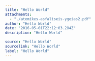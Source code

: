 ```yaml
---
title: "Hello World"
attachments:
  - "./atomikes-asfaliseis-ygeias2.pdf"
author: "Hello World"
date: "2016-05-01T22:12:03.284Z"
description: "Hello World"

source: "Hello World"
sourcelink: "Hello World"
label: "Hello World"
---
```


